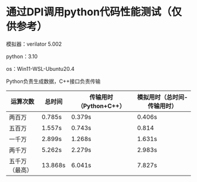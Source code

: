 # 通过DPI调用python代码性能测试（仅供参考）

模拟器：verilator 5.002

python：3.10

os：Win11-WSL-Ubuntu20.4

Python负责生成数据，C++接口负责传输

|运算次数|总时间|传输用时（Python+C++）|模拟用时（总时间-传输用时）|
|-|-|-|-|
|两百万|0.785s|0.379s|0.406s|
|五百万|1.557s|0.743s|0.814|
|一千万|2.899s|1.268s|1.631s|
|两千万|5.262s|2.279s|2.983s|
|五千万（最高）|13.868s|6.041s|7.827s|